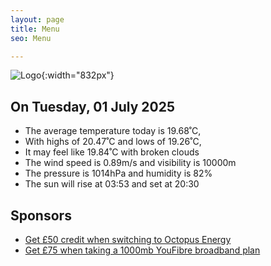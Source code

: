 ```yaml
---
layout: page
title: Menu
seo: Menu

---
```


![Logo](/images/logo.jpg){:width="832px"}

<!-- weather_marker starts -->
## On Tuesday, 01 July 2025

- The average temperature today is 19.68˚C,
- With highs of 20.47˚C and lows of 19.26˚C,
- It may feel like 19.84˚C with broken clouds
- The wind speed is 0.89m/s and visibility is 10000m
- The pressure is 1014hPa and humidity is 82%
- The sun will rise at 03:53 and set at 20:30

<!-- weather_marker ends -->

## Sponsors

- [Get £50 credit when switching to Octopus Energy](https://bit.ly/3oD1nnS)
- [Get £75 when taking a 1000mb YouFibre broadband plan](https://aklam.io/91zWhU?)
